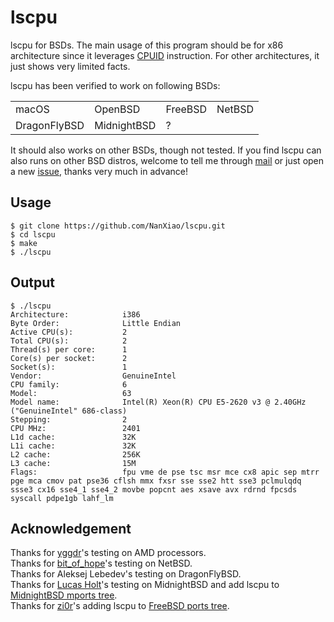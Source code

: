 # lscpu
lscpu for BSDs. The main usage of this program should be for x86 architecture since it leverages [CPUID](https://en.wikipedia.org/wiki/CPUID) instruction. For other architectures, it just shows very limited facts.  

lscpu has been verified to work on following BSDs:  

<table>
  <tr><td>macOS</td><td>OpenBSD</td><td>FreeBSD</td><td>NetBSD</td></tr>
  <tr><td>DragonFlyBSD</td><td>MidnightBSD</td><td>?</td><td></td></tr>
</table>

It should also works on other BSDs, though not tested. If you find lscpu can also runs on other BSD distros, welcome to tell me through [mail](mailto:nan@chinadtrace.org) or just open a new [issue](https://github.com/NanXiao/lscpu/issues/new), thanks very much in advance!  

## Usage

	$ git clone https://github.com/NanXiao/lscpu.git
	$ cd lscpu
	$ make
	$ ./lscpu

## Output

	$ ./lscpu
	Architecture:            i386
	Byte Order:              Little Endian
	Active CPU(s):           2
	Total CPU(s):            2
	Thread(s) per core:      1
	Core(s) per socket:      2
	Socket(s):               1
	Vendor:                  GenuineIntel
	CPU family:              6
	Model:                   63
	Model name:              Intel(R) Xeon(R) CPU E5-2620 v3 @ 2.40GHz ("GenuineIntel" 686-class)
	Stepping:                2
	CPU MHz:                 2401
	L1d cache:               32K
	L1i cache:               32K
	L2 cache:                256K
	L3 cache:                15M
	Flags:                   fpu vme de pse tsc msr mce cx8 apic sep mtrr pge mca cmov pat pse36 cflsh mmx fxsr sse sse2 htt sse3 pclmulqdq ssse3 cx16 sse4_1 sse4_2 movbe popcnt aes xsave avx rdrnd fpcsds syscall pdpe1gb lahf_lm
## Acknowledgement
Thanks for [yggdr](https://github.com/yggdr)'s testing on AMD processors.  
Thanks for [bit_of_hope](https://www.reddit.com/r/BSD/comments/72bi57/lscpu_for_openbsdfreebsd/dnhnifm/)'s testing on NetBSD.  
Thanks for Aleksej Lebedev's testing on DragonFlyBSD.  
Thanks for [Lucas Holt](https://github.com/laffer1)'s testing on MidnightBSD and add lscpu to [MidnightBSD mports tree](http://svn.midnightbsd.org/svn/mports/trunk/sysutils/lscpu/).  
Thanks for [zi0r](https://github.com/zi0r)'s adding lscpu to [FreeBSD ports tree](https://www.freshports.org/sysutils/lscpu).

